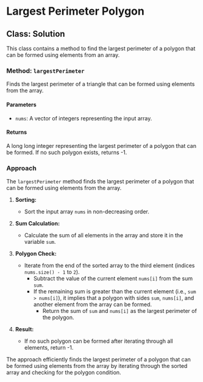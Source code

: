 # Largest Perimeter Polygon

## Class: Solution

This class contains a method to find the largest perimeter of a polygon that can be formed using elements from an array.

### Method: `largestPerimeter`

Finds the largest perimeter of a triangle that can be formed using elements from the array.

#### Parameters

- `nums`: A vector of integers representing the input array.

#### Returns

A long long integer representing the largest perimeter of a polygon that can be formed. If no such polygon exists, returns -1.

### Approach

The `largestPerimeter` method finds the largest perimeter of a polygon that can be formed using elements from the array.

1. **Sorting:**
   - Sort the input array `nums` in non-decreasing order.

2. **Sum Calculation:**
   - Calculate the sum of all elements in the array and store it in the variable `sum`.

3. **Polygon  Check:**
   - Iterate from the end of the sorted array to the third element (indices `nums.size() - 1` to `2`).
      - Subtract the value of the current element `nums[i]` from the sum `sum`.
      - If the remaining sum is greater than the current element (i.e., `sum > nums[i]`), it implies that a polygon with sides `sum`, `nums[i]`, and another element from the array can be formed.
         - Return the sum of `sum` and `nums[i]` as the largest perimeter of the polygon.

4. **Result:**
   - If no such polygon can be formed after iterating through all elements, return -1.

The approach efficiently finds the largest perimeter of a polygon that can be formed using elements from the array by iterating through the sorted array and checking for the polygon condition.
